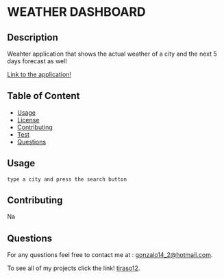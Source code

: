 
# WEATHER DASHBOARD
 
## Description
    
Weahter application that shows the actual weather of a city and the next 5 days forecast as well

[Link to the application!](...)

 
## Table of Content
- [Usage](#usage)
- [License](#license)
- [Contributing](#contributing)
- [Test](#test)
- [Questions](#questions)
 
 
## Usage
 ```   
type a city and press the search button
```
   
## Contributing

Na
  
    
## Questions

For any questions feel free to contact me at : [gonzalo14_2@hotmail.com](mailto:gonzalo14_2@hotmail.com).

To see all of my projects click the link! [tiraso12](http://github.com/tiraso12).
    